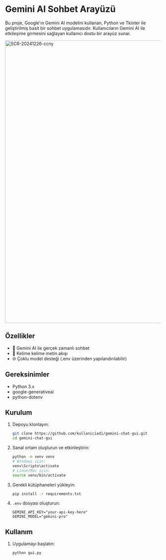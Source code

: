 # Gemini AI Sohbet Arayüzü

Bu proje, Google'ın Gemini AI modelini kullanan, Python ve Tkinter ile geliştirilmiş basit bir sohbet uygulamasıdır. Kullanıcıların Gemini AI ile etkileşime girmesini sağlayan kullanıcı dostu bir arayüz sunar.

<img width="912" alt="SCR-20241226-ccny" src="https://github.com/user-attachments/assets/8df824f5-d36c-460c-a005-e19070627863" />


## Özellikler

- 🤖 Gemini AI ile gerçek zamanlı sohbet
- 💬 Kelime kelime metin akışı
- 🌐 Çoklu model desteği (.env üzerinden yapılandırılabilir)

## Gereksinimler

- Python 3.x
- google-generativeai
- python-dotenv

## Kurulum

1. Depoyu klonlayın:
   ```bash
   git clone https://github.com/kullaniciadi/gemini-chat-gui.git
   cd gemini-chat-gui
   ```

2. Sanal ortam oluşturun ve etkinleştirin:
   ```bash
   python -m venv venv
   # Windows için:
   venv\Scripts\activate
   # Linux/Mac için:
   source venv/bin/activate
   ```

3. Gerekli kütüphaneleri yükleyin:
   ```bash
   pip install -r requirements.txt
   ```

4. `.env` dosyası oluşturun:
   ```plaintext
   GEMINI_API_KEY="your-api-key-here"
   GEMINI_MODEL="gemini-pro"
   ```

## Kullanım

1. Uygulamayı başlatın:
   ```bash
   python gui.py
   ```
